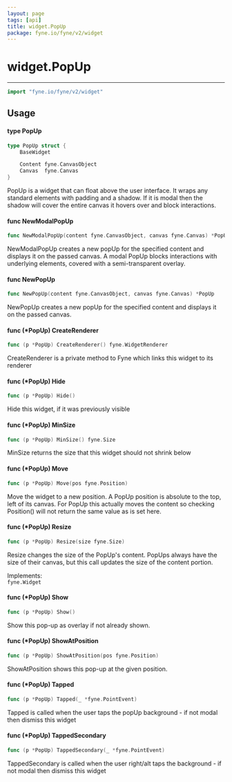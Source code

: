 ```yaml
---
layout: page
tags: [api]
title: widget.PopUp
package: fyne.io/fyne/v2/widget
---
```


# widget.PopUp
---
```go
import "fyne.io/fyne/v2/widget"
```

## Usage

#### type PopUp

```go
type PopUp struct {
	BaseWidget

	Content fyne.CanvasObject
	Canvas  fyne.Canvas
}
```

PopUp is a widget that can float above the user interface. It wraps any standard elements with padding and a shadow. If it is modal then the shadow will cover the entire canvas it hovers over and block interactions.

#### func  NewModalPopUp

```go
func NewModalPopUp(content fyne.CanvasObject, canvas fyne.Canvas) *PopUp
```
NewModalPopUp creates a new popUp for the specified content and displays it on the passed canvas. A modal PopUp blocks interactions with underlying elements, covered with a semi-transparent overlay.

#### func  NewPopUp

```go
func NewPopUp(content fyne.CanvasObject, canvas fyne.Canvas) *PopUp
```
NewPopUp creates a new popUp for the specified content and displays it on the passed canvas.

#### func (*PopUp) CreateRenderer

```go
func (p *PopUp) CreateRenderer() fyne.WidgetRenderer
```
CreateRenderer is a private method to Fyne which links this widget to its renderer

#### func (*PopUp) Hide

```go
func (p *PopUp) Hide()
```
Hide this widget, if it was previously visible

#### func (*PopUp) MinSize

```go
func (p *PopUp) MinSize() fyne.Size
```
MinSize returns the size that this widget should not shrink below

#### func (*PopUp) Move

```go
func (p *PopUp) Move(pos fyne.Position)
```
Move the widget to a new position. A PopUp position is absolute to the top, left of its canvas. For PopUp this actually moves the content so checking Position() will not return the same value as is set here.

#### func (*PopUp) Resize

```go
func (p *PopUp) Resize(size fyne.Size)
```
Resize changes the size of the PopUp's content. PopUps always have the size of their canvas, but this call updates the size of the content portion.


<div class="implements">Implements: <code>
fyne.Widget</code></div>

#### func (*PopUp) Show

```go
func (p *PopUp) Show()
```
Show this pop-up as overlay if not already shown.

#### func (*PopUp) ShowAtPosition

```go
func (p *PopUp) ShowAtPosition(pos fyne.Position)
```
ShowAtPosition shows this pop-up at the given position.

#### func (*PopUp) Tapped

```go
func (p *PopUp) Tapped(_ *fyne.PointEvent)
```
Tapped is called when the user taps the popUp background - if not modal then dismiss this widget

#### func (*PopUp) TappedSecondary

```go
func (p *PopUp) TappedSecondary(_ *fyne.PointEvent)
```
TappedSecondary is called when the user right/alt taps the background - if not modal then dismiss this widget
